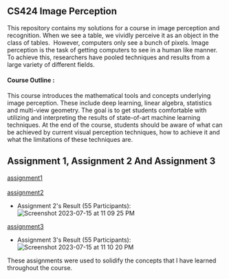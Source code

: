 ## CS424 Image Perception

This repository contains my solutions for a course in image perception and recognition. When we see a table, we vividly perceive it as an object in the class of tables.  However, computers only see a bunch of pixels. Image perception is the task of getting computers to see in a human like manner. To achieve this, researchers have pooled techniques and results from a large variety of different fields.

#### Course Outline :

This course introduces the mathematical tools and concepts underlying image perception. These include deep learning, linear algebra, statistics and multi-view geometry. The goal is to get students comfortable with utilizing and interpreting the results of state-of-art machine learning techniques. At the end of the course, students should be aware of what can be achieved by current visual perception techniques, how to achieve it and what the limitations of these techniques are. 

## Assignment 1, Assignment 2 And Assignment 3

[assignment1](https://github.com/cskang0121/cs424-image-perception/tree/main/assignment_1) <br><br>
[assignment2](https://github.com/cskang0121/cs424-image-perception/tree/main/assignment_2) <br>
* Assignment 2's Result (55 Participants):
![Screenshot 2023-07-15 at 11 09 25 PM](https://github.com/cskang0121/cs424-image-perception/assets/79074359/cbf903a0-aa46-4397-807f-75d1d4a63c10)


[assignment3](https://github.com/cskang0121/cs424-image-perception/tree/main/assignment_3) <br>
* Assignment 3's Result (55 Participants):
![Screenshot 2023-07-15 at 11 10 20 PM](https://github.com/cskang0121/cs424-image-perception/assets/79074359/dcbd93ec-9625-420e-b7b0-042e26812407)

These assignments were used to solidify the concepts that I have learned throughout the course.
